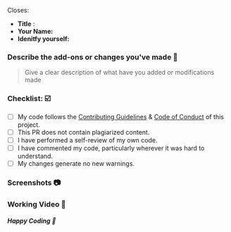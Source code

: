Closes: 

- **Title** : 
- **Your Name:** 
- **Idenitfy yourself:** <!-- Mention your role (like Hacktoberfest, GSSOC, SSOC, etc. Contributor) -->

### Describe the add-ons or changes you've made 📃

> Give a clear description of what have you added or modifications made


### Checklist: ☑️
<!--
Example how to mark a checkbox:-
- [x] My code follows the code style of this project.
-->
- [ ] My code follows the [Contributing Guidelines](https://github.com/Avdhesh-Varshney/AI-Code/blob/main/README.md) & [Code of Conduct](https://github.com/Avdhesh-Varshney/AI-Code/blob/main/CODE_OF_CONDUCT.md) of this project.
- [ ] This PR does not contain plagiarized content.
- [ ] I have performed a self-review of my own code.
- [ ] I have commented my code, particularly wherever it was hard to understand.
- [ ] My changes generate no new warnings.

### Screenshots 📷
<!-- Must add the screenshot of the project or your changes for review your pr -->


### Working Video 🎥
<!-- Must add a video to showcase how your project page looks like -->


##### Happy Coding 🎉
